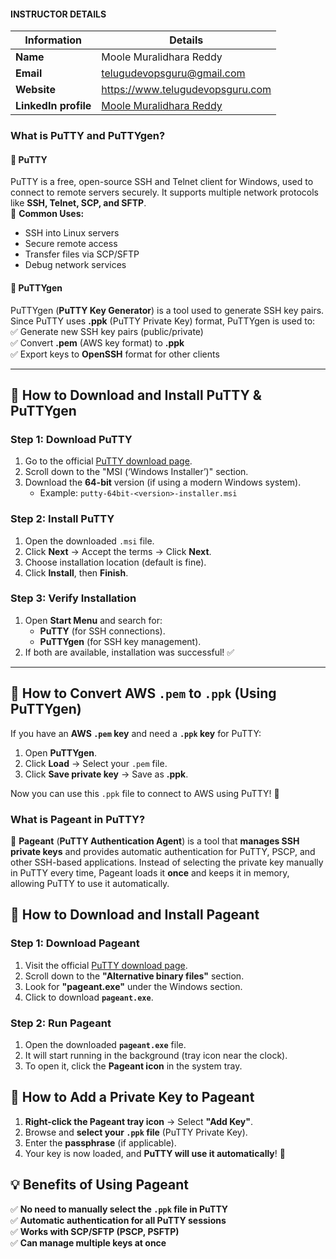 #### INSTRUCTOR DETAILS

|  Information             | Details                                                                      |
|----------------------    |------------------------------------------------------------------------------|
| **Name**                 | Moole Muralidhara Reddy                                                      |
| **Email**                | telugudevopsguru@gmail.com                                                |
| **Website**              | https://www.telugudevopsguru.com               |
| **LinkedIn profile**     | [Moole Muralidhara Reddy](https://www.linkedin.com/in/moole-muralidhara-reddy) |

### **What is PuTTY and PuTTYgen?**  

#### **🔹 PuTTY**  
PuTTY is a free, open-source SSH and Telnet client for Windows, used to connect to remote servers securely. It supports multiple network protocols like **SSH, Telnet, SCP, and SFTP**.  
📌 **Common Uses:**  
- SSH into Linux servers  
- Secure remote access  
- Transfer files via SCP/SFTP  
- Debug network services  

#### **🔹 PuTTYgen**  
PuTTYgen (**PuTTY Key Generator**) is a tool used to generate SSH key pairs. Since PuTTY uses **.ppk** (PuTTY Private Key) format, PuTTYgen is used to:  
✅ Generate new SSH key pairs (public/private)  
✅ Convert **.pem** (AWS key format) to **.ppk**  
✅ Export keys to **OpenSSH** format for other clients  

---

## **🔽 How to Download and Install PuTTY & PuTTYgen**
### **Step 1: Download PuTTY**  
1. Go to the official [PuTTY download page](https://www.chiark.greenend.org.uk/~sgtatham/putty/latest.html).  
2. Scroll down to the "MSI (‘Windows Installer’)" section.  
3. Download the **64-bit** version (if using a modern Windows system).  
   - Example: `putty-64bit-<version>-installer.msi`  

### **Step 2: Install PuTTY**  
1. Open the downloaded `.msi` file.  
2. Click **Next** → Accept the terms → Click **Next**.  
3. Choose installation location (default is fine).  
4. Click **Install**, then **Finish**.  

### **Step 3: Verify Installation**  
1. Open **Start Menu** and search for:  
   - **PuTTY** (for SSH connections).  
   - **PuTTYgen** (for SSH key management).  
2. If both are available, installation was successful! ✅  

---

## **🔄 How to Convert AWS `.pem` to `.ppk` (Using PuTTYgen)**
If you have an **AWS `.pem` key** and need a **`.ppk` key** for PuTTY:  
1. Open **PuTTYgen**.  
2. Click **Load** → Select your `.pem` file.  
3. Click **Save private key** → Save as **.ppk**.  

Now you can use this `.ppk` file to connect to AWS using PuTTY! 🚀  

### **What is Pageant in PuTTY?**  
🔹 **Pageant** (**PuTTY Authentication Agent**) is a tool that **manages SSH private keys** and provides automatic authentication for PuTTY, PSCP, and other SSH-based applications. Instead of selecting the private key manually in PuTTY every time, Pageant loads it **once** and keeps it in memory, allowing PuTTY to use it automatically.  

## **🔽 How to Download and Install Pageant**  

### **Step 1: Download Pageant**  
1. Visit the official [PuTTY download page](https://www.chiark.greenend.org.uk/~sgtatham/putty/latest.html).  
2. Scroll down to the **"Alternative binary files"** section.  
3. Look for **"pageant.exe"** under the Windows section.  
4. Click to download **`pageant.exe`**.

### **Step 2: Run Pageant**  
1. Open the downloaded **`pageant.exe`** file.  
2. It will start running in the background (tray icon near the clock).  
3. To open it, click the **Pageant icon** in the system tray.

## **🔑 How to Add a Private Key to Pageant**
1. **Right-click the Pageant tray icon** → Select **"Add Key"**.  
2. Browse and **select your `.ppk` file** (PuTTY Private Key).  
3. Enter the **passphrase** (if applicable).  
4. Your key is now loaded, and **PuTTY will use it automatically**! 🎉  


## **💡 Benefits of Using Pageant**
✅ **No need to manually select the `.ppk` file in PuTTY**  
✅ **Automatic authentication for all PuTTY sessions**  
✅ **Works with SCP/SFTP (PSCP, PSFTP)**  
✅ **Can manage multiple keys at once**  

